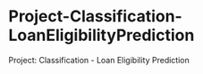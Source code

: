 # Project-Classification-LoanEligibilityPrediction
Project: Classification - Loan Eligibility Prediction

